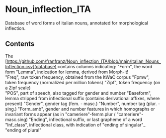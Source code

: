 # Noun_inflection_ITA
Database of word forms of italian nouns, annotated for morphological inflection.  

## Contents 
The [https://github.com/franfranz/Noun_inflection_ITA/blob/main/Italian_Nouns_Inflection.csv](database) contains columns indicating: 
"Form", the word form 
"Lemma", indication for lemma, derived from Morph-it!                
"Freq", raw token frequency, obtained from the ItWaC corpus
"Fpmw", token frequency (normalized per million tokens)
"Zipf", token frequency (on a Zipf scale)  
"POS", part of speech, also tagged for gender and number
"Baseform", lemma stripped from inflectional suffix (contains derivational affixes, where present)
"Gender", gender tag (fem. - masc.)
"Number", number tag (plur. - sing.)
"Form_amb", gender and number features in which homographs or invariant forms appear (as in "cameriere"-femm.plur / "cameriere"-masc.sing)
"Ending", inflectional suffix, or last grapheme of a word
"Inf_class", inflectional class, with indication of "ending of singular"_ "ending of plural"
 

